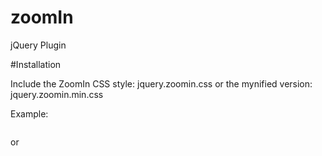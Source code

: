 # zoomIn
jQuery Plugin

#Installation

Include the ZoomIn CSS style: jquery.zoomin.css or the mynified version: jquery.zoomin.min.css

Example:

<pre><link rel="stylesheet" href="yourpath/jquery.zoomin.css" /></pre>
or
<pre><link rel="stylesheet" href="yourpath/jquery.zoomin.min.css" /></pre>
